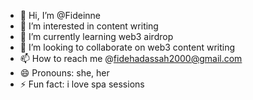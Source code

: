 - 👋 Hi, I’m @Fideinne
- 👀 I’m interested in content writing
- 🌱 I’m currently learning web3 airdrop
- 💞️ I’m looking to collaborate on web3 content writing 
- 📫 How to reach me @fidehadassah2000@gmail.com
- 😄 Pronouns: she, her
- ⚡ Fun fact: i love spa sessions 

<!---
Fideinne/Fideinne is a ✨ special ✨ repository because its `README.md` (this file) appears on your GitHub profile.
You can click the Preview link to take a look at your changes.
--->
